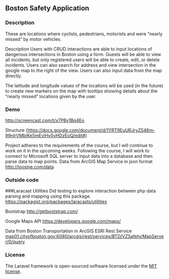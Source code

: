 
## Boston Safety Application 



### Description
These are locations where cyclists, pedestrians, motorists and  were “nearly missed” by motor vehicles. 

Description
Users with CRUD interactions are able to input locations of dangerous intersections in Boston using a form. Guests will be able to view all incidents, but only registered users will be able to create, edit, or delete incidents. Users can also search for address and view intersection in the google map to the right of the view. Users can also input data from the map directly. 

The latitude and longitude values of the locations will be used (in the future) to create new markers on the map with tooltips showing details about the “nearly missed” locations given by the user. 


### Demo
<http://screencast.com/t/x7PBy1Bq4Eo>

Structure (https://docs.google.com/document/d/1YRT9EuURJryZS46m-99nlrVMbIKe5mEvlHv5yHDzEoQ/edit#)
 
Project adheres to the requirements of the course, but I will continue to work on it in the upcoming weeks. Following the course, I will work to connect to Microsoft SQL server to input data into a database and then parse data to map points. Data from ArcGIS Map Service in json format    <http://loosine.com/data>


### Outside code
###Laracast Utilities 
Did testing to explore interaction between php data parsing and mapping using this package.
<https://packagist.org/packages/laracasts/utilities>

Bootstrap
<http://getbootstrap.com/>

Google Maps API
<https://developers.google.com/maps/>

Data from Boston Transportation in ArcGIS ESRI Rest Service
<map01.cityofboston.gov:6080/arcgis/rest/services/BTD/VZSafety/MapServer/0/query>


### License
The Laravel framework is open-sourced software licensed under the [MIT license](http://opensource.org/licenses/MIT).
